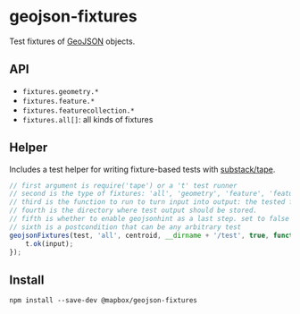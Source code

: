 # geojson-fixtures

Test fixtures of [GeoJSON](http://geojson.org/) objects.

## API

* `fixtures.geometry.*`
* `fixtures.feature.*`
* `fixtures.featurecollection.*`
* `fixtures.all[]`: all kinds of fixtures

## Helper

Includes a test helper for writing fixture-based tests with [substack/tape](https://github.com/substack/tape).

```js
// first argument is require('tape') or a 't' test runner
// second is the type of fixtures: 'all', 'geometry', 'feature', 'featurecollection'
// third is the function to run to turn input into output: the tested function.
// fourth is the directory where test output should be stored.
// fifth is whether to enable geojsonhint as a last step. set to false to disable.
// sixth is a postcondition that can be any arbitrary test
geojsonFixtures(test, 'all', centroid, __dirname + '/test', true, function(t, input, output) {
    t.ok(input);
});
```

## Install

    npm install --save-dev @mapbox/geojson-fixtures
